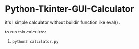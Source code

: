 # Python-Tkinter-GUI-Calculator

it's I simple calculator without buildin function like eval() .

to run this calculator 
1.     python3 calculator.py
